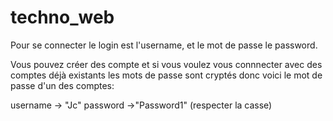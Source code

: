 # techno_web

Pour se connecter le login est l'username, et le mot de passe le password.

Vous pouvez créer des compte et si vous voulez vous connnecter avec des comptes déjà existants les mots de passe sont cryptés donc voici le mot de passe d'un des comptes:

username -> "Jc"  password ->"Password1" (respecter la casse)
